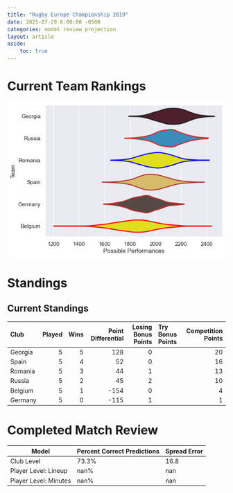 ```yaml
---  
title: "Rugby Europe Championship 2019"  
date: 2025-07-29 6:00:00 -0500  
categories: model review projection  
layout: article  
aside:  
    toc: true  
---
```

# Current Team Rankings


![Club Rankings](plots/rankings_Rugby_Europe_Championship_2019.png)
# Standings

## Current Standings


| Club    |   Played |   Wins |   Point Differential |   Losing Bonus Points | Try Bonus Points   |   Competition Points |
|:--------|---------:|-------:|---------------------:|----------------------:|:-------------------|---------------------:|
| Georgia |        5 |      5 |                  128 |                     0 |                    |                   20 |
| Spain   |        5 |      4 |                   52 |                     0 |                    |                   16 |
| Romania |        5 |      3 |                   44 |                     1 |                    |                   13 |
| Russia  |        5 |      2 |                   45 |                     2 |                    |                   10 |
| Belgium |        5 |      1 |                 -154 |                     0 |                    |                    4 |
| Germany |        5 |      0 |                 -115 |                     1 |                    |                    1 |



# Completed Match Review


| Model | Percent Correct Predictions | Spread Error |
| ------ | ------ | ------ |
| Club Level | 73.3% | 16.8 |
| Player Level: Lineup | nan% | nan |
| Player Level: Minutes | nan% | nan |

